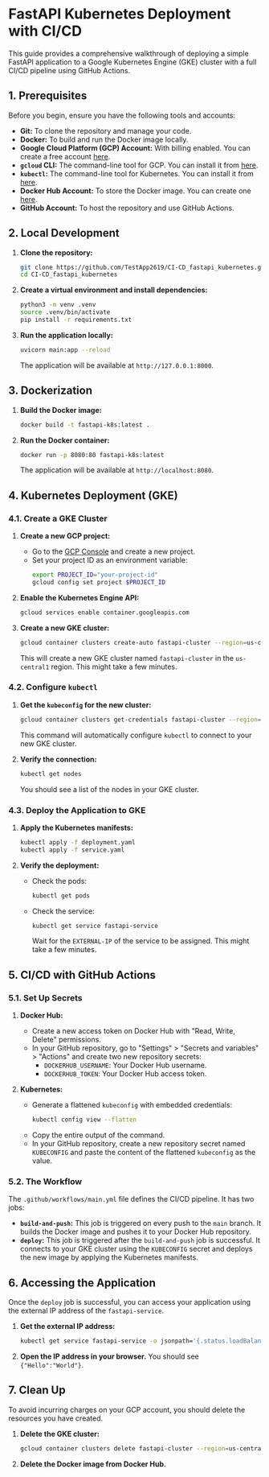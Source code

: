 # FastAPI Kubernetes Deployment with CI/CD

This guide provides a comprehensive walkthrough of deploying a simple FastAPI application to a Google Kubernetes Engine (GKE) cluster with a full CI/CD pipeline using GitHub Actions.

## 1. Prerequisites

Before you begin, ensure you have the following tools and accounts:

*   **Git:** To clone the repository and manage your code.
*   **Docker:** To build and run the Docker image locally.
*   **Google Cloud Platform (GCP) Account:** With billing enabled. You can create a free account [here](https://cloud.google.com/free).
*   **`gcloud` CLI:** The command-line tool for GCP. You can install it from [here](https://cloud.google.com/sdk/docs/install).
*   **`kubectl`:** The command-line tool for Kubernetes. You can install it from [here](https://kubernetes.io/docs/tasks/tools/install-kubectl/).
*   **Docker Hub Account:** To store the Docker image. You can create one [here](https://hub.docker.com/).
*   **GitHub Account:** To host the repository and use GitHub Actions.

## 2. Local Development

1.  **Clone the repository:**
    ```bash
    git clone https://github.com/TestApp2619/CI-CD_fastapi_kubernetes.git
    cd CI-CD_fastapi_kubernetes
    ```

2.  **Create a virtual environment and install dependencies:**
    ```bash
    python3 -m venv .venv
    source .venv/bin/activate
    pip install -r requirements.txt
    ```

3.  **Run the application locally:**
    ```bash
    uvicorn main:app --reload
    ```
    The application will be available at `http://127.0.0.1:8000`.

## 3. Dockerization

1.  **Build the Docker image:**
    ```bash
    docker build -t fastapi-k8s:latest .
    ```

2.  **Run the Docker container:**
    ```bash
    docker run -p 8080:80 fastapi-k8s:latest
    ```
    The application will be available at `http://localhost:8080`.

## 4. Kubernetes Deployment (GKE)

### 4.1. Create a GKE Cluster

1.  **Create a new GCP project:**
    *   Go to the [GCP Console](https://console.cloud.google.com/) and create a new project.
    *   Set your project ID as an environment variable:
        ```bash
        export PROJECT_ID="your-project-id"
        gcloud config set project $PROJECT_ID
        ```

2.  **Enable the Kubernetes Engine API:**
    ```bash
    gcloud services enable container.googleapis.com
    ```

3.  **Create a new GKE cluster:**
    ```bash
    gcloud container clusters create-auto fastapi-cluster --region=us-central1
    ```
    This will create a new GKE cluster named `fastapi-cluster` in the `us-central1` region. This might take a few minutes.

### 4.2. Configure `kubectl`

1.  **Get the `kubeconfig` for the new cluster:**
    ```bash
    gcloud container clusters get-credentials fastapi-cluster --region=us-central1
    ```
    This command will automatically configure `kubectl` to connect to your new GKE cluster.

2.  **Verify the connection:**
    ```bash
    kubectl get nodes
    ```
    You should see a list of the nodes in your GKE cluster.

### 4.3. Deploy the Application to GKE

1.  **Apply the Kubernetes manifests:**
    ```bash
    kubectl apply -f deployment.yaml
    kubectl apply -f service.yaml
    ```

2.  **Verify the deployment:**
    *   Check the pods:
        ```bash
        kubectl get pods
        ```
    *   Check the service:
        ```bash
        kubectl get service fastapi-service
        ```
        Wait for the `EXTERNAL-IP` of the service to be assigned. This might take a few minutes.

## 5. CI/CD with GitHub Actions

### 5.1. Set Up Secrets

1.  **Docker Hub:**
    *   Create a new access token on Docker Hub with "Read, Write, Delete" permissions.
    *   In your GitHub repository, go to "Settings" > "Secrets and variables" > "Actions" and create two new repository secrets:
        *   `DOCKERHUB_USERNAME`: Your Docker Hub username.
        *   `DOCKERHUB_TOKEN`: Your Docker Hub access token.

2.  **Kubernetes:**
    *   Generate a flattened `kubeconfig` with embedded credentials:
        ```bash
        kubectl config view --flatten
        ```
    *   Copy the entire output of the command.
    *   In your GitHub repository, create a new repository secret named `KUBECONFIG` and paste the content of the flattened `kubeconfig` as the value.

### 5.2. The Workflow

The `.github/workflows/main.yml` file defines the CI/CD pipeline. It has two jobs:

*   **`build-and-push`:** This job is triggered on every push to the `main` branch. It builds the Docker image and pushes it to your Docker Hub repository.
*   **`deploy`:** This job is triggered after the `build-and-push` job is successful. It connects to your GKE cluster using the `KUBECONFIG` secret and deploys the new image by applying the Kubernetes manifests.

## 6. Accessing the Application

Once the `deploy` job is successful, you can access your application using the external IP address of the `fastapi-service`.

1.  **Get the external IP address:**
    ```bash
    kubectl get service fastapi-service -o jsonpath='{.status.loadBalancer.ingress[0].ip}'
    ```

2.  **Open the IP address in your browser.** You should see `{"Hello":"World"}`.

## 7. Clean Up

To avoid incurring charges on your GCP account, you should delete the resources you have created.

1.  **Delete the GKE cluster:**
    ```bash
    gcloud container clusters delete fastapi-cluster --region=us-central1
    ```

2.  **Delete the Docker image from Docker Hub.**
